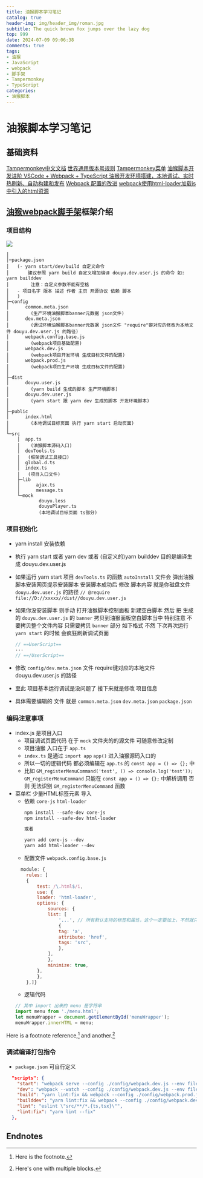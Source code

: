 ```yaml
---
title: 油猴脚本学习笔记
catalog: true
header-img: img/header_img/roman.jpg
subtitle: The quick brown fox jumps over the lazy dog
top: 999
date: 2024-07-09 09:06:38
comments: true
tags:
- 油猴
- JavaScript
- webpack
- 脚手架
- Tampermonkey
- TypeScript
categories: 
- 油猴脚本
---
```


# 油猴脚本学习笔记

## 基础资料

[Tampermonkey中文文档][]
[世界通用版本号规则](https://semver.org/lang/zh-CN/)
[Tampermonkey菜单][menu]
[油猴脚本开发进阶 VSCode + Webpack + TypeScript 油猴开发环境搭建，本地调试、实时热刷新、自动构建和发布][油猴webpack脚手架]
[Webpack 配置的改进][]
[webpack使用html-loader加载js中引入的html资源][html-loader]

## [油猴webpack脚手架][]框架介绍

### 项目结构
![](油猴脚本学习笔记/QQ_1720489834153.png)

```text
│
│─package.json
│   (- yarn start/dev/build 自定义命令 
│       建议参照 yarn build 自定义增加编译 douyu.dev.user.js 的命令 如: yarn builddev 
│        注意：自定义参数不能有空格
│   - 项目名字 版本 描述 作者 主页 开源协议 依赖 脚本
│   )
├─config
│      common.meta.json
│        (生产环境油猴脚本banner元数据 json文件)
│      dev.meta.json
│        (调试环境油猴脚本banner元数据 json文件 "require"键对应的修改为本地文件 douyu.dev.user.js 的路径) 
│      webpack.config.base.js
│        (webpack项目基础配置)   
│      webpack.dev.js
│        (webpack项目开发环境 生成目标文件的配置)
│      webpack.prod.js
│        (webpack项目生产环境 生成目标文件的配置)
│
├─dist
│      douyu.user.js
│        (yarn build 生成的脚本 生产环境脚本)
│      douyu.dev.user.js
│        (yarn start 跟 yarn dev 生成的脚本 开发环境脚本)
│
├─public
│      index.html
│        (本地调试目标页面 执行 yarn start 启动页面)
│
└─src
    │  app.ts
    │    (油猴脚本源码入口)
    │  devTools.ts
    │   (框架调试工具接口)
    │  global.d.ts
    │  index.ts
    │   (项目入口文件)
    ├─lib
    │      ajax.ts
    │      message.ts
    └─mock
            douyu.less
            douyuPlayer.ts
            (本地调试目标页面 ts部分)
```

### 项目初始化

- yarn install 安装依赖
- 执行 yarn start 或者 yarn dev 或者 (自定义的)yarn builddev 目的是编译生成 douyu.dev.user.js

- 如果运行 yarn start 
    项目 `devTools.ts` 的函数 `autoInstall` 文件会 弹出油猴脚本安装网页提示安装脚本 安装脚本成功后 
    修改 脚本内容 就是你磁盘文件 `douyu.dev.user.js` 的路径
    `// @require    file://D://xxxxx//dist//douyu.dev.user.js`

- 如果你没安装脚本 则手动 打开油猴脚本控制面板 新建空白脚本 然后 把 生成的 `douyu.dev.user.js` 的 `banner` 拷贝到油猴面板空白脚本当中 
    特别注意 不要拷贝整个文件内容 只需要拷贝 `banner` 部分 如下格式 不然 下次再次运行 `yarn start` 的时候 会疯狂刷新调试页面
    ```js
    // ==UserScript== 
    ··· 
    // ==/UserScript==
    ```
- 修改 `config/dev.meta.json` 文件 require键对应的本地文件 douyu.dev.user.js 的路径
- 至此 项目基本运行调试是没问题了 接下来就是修改 项目信息
- 具体需要编辑的 文件 就是 `common.meta.json` `dev.meta.json` `package.json`

### 编码注意事项

- index.js 是项目入口
    - 项目调试页面代码 在于 `mock` 文件夹的的源文件 可随意修改定制
    - 项目油猴 入口在于 `app.ts` 
    - `index.ts` 是通过 `import app` `app()` 进入油猴源码入口的
    - 所以一切的逻辑代码 都必须编辑在 `app.ts` 的 `const app = () => {};` 中
    - 比如 `GM_registerMenuCommand('test', () => console.log('test'));` 
        `GM_registerMenuCommand` 只能在 `const app = () => {};` 中解析调用 
        否则 无法识别 `GM_registerMenuCommand` 函数
- 菜单栏 少量HTML标签元素 导入
    - 依赖 `core-js` `html-loader`
        ```powershell
        npm install --safe-dev core-js
        npm install --safe-dev html-loader

        或者

        yarn add core-js --dev
        yarn add html-loader --dev
        ```
    - 配置文件 `webpack.config.base.js`
    ```js
      module: {
        rules: [
        {
            test: /\.html$/i,
            use: {
            loader: 'html-loader',
            options: {
                sources: {
                list: [
                    '...', // 所有默认支持的标签和属性，这个一定要加上，不然就只会检测a标签了
                    {
                    tag: 'a',
                    attribute: 'href',
                    tags: 'src',
                    },
                ],
                },
                minimize: true,
            },
            },
        },]}
    ```
    - 逻辑代码
    ```js
    // 其中 import 出来的 menu 是字符串
    import menu from './menu.html';
    let menuWrapper = document.getElementById('menuWrapper');
    menuWrapper.innerHTML = menu;
    ```

Here is a footnote reference,[^1] and another.[^longnote]

### 调试编译打包指令

- `package.json` 可自行定义

````json
  "scripts": {
    "start": "webpack serve --config ./config/webpack.dev.js --env filename=douyu.dev.user.js",
    "dev": "webpack --watch --config ./config/webpack.dev.js --env filename=douyu.dev.user.js",
    "build": "yarn lint:fix && webpack --config ./config/webpack.prod.js --env filename=douyu.user.js --stats-error-details",
    "builddev": "yarn lint:fix && webpack --config ./config/webpack.dev.js --env filename=douyu.dev.user.js --stats-error-details",
    "lint": "eslint \"src/**/*.{ts,tsx}\"",
    "lint:fix": "yarn lint --fix"
  },
````


## Endnotes

[^1]: Here is the footnote.
[^longnote]: Here's one with multiple blocks.

[Webpack 配置的改进]: <https://iknow.fun/2022/08/01/webpack-typescript-kai-fa-you-hou-jiao-ben-dou-yu-zhi-bo-zi-dong-qie-huan-hua-zhi-2-0/>
[html-loader]: <https://blog.csdn.net/weixin_45047039/article/details/110262176> "webpack使用html-loader加载js中引入的html资源"
[油猴webpack脚手架]: <https://iknow.fun/2022/08/03/vscode-webpack-typescript-you-hou-kai-fa-huan-jing-da-jian-ben-di-diao-shi-shi-shi-re-shua-xin-zi-dong-gou-jian-he-fa-bu/> "油猴脚本开发进阶】VSCode + Webpack + TypeScript 油猴开发环境搭建，本地调试、实时热刷新、自动构建和发布"
[Tampermonkey中文文档]: <https://bbs.tampermonkey.net.cn/forum.php?mod=viewthread&tid=1909> "website title"
[menu]: <https://bbs.tampermonkey.net.cn/forum.php?mod=viewthread&tid=271>
